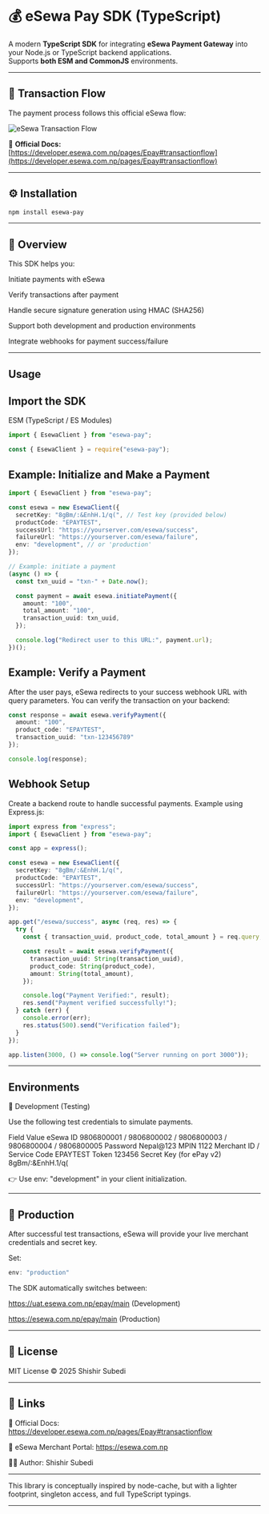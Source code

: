 # 💰 eSewa Pay SDK (TypeScript)

A modern **TypeScript SDK** for integrating **eSewa Payment Gateway** into your Node.js or TypeScript backend applications.  
Supports **both ESM and CommonJS** environments.

---

## 📸 Transaction Flow

The payment process follows this official eSewa flow:

![eSewa Transaction Flow](https://cdn.esewa.com.np/merchant/devdocs/images/system_interaction-02.jpg)

🔗 **Official Docs:** [https://developer.esewa.com.np/pages/Epay#transactionflow](https://developer.esewa.com.np/pages/Epay#transactionflow)

---

## ⚙️ Installation

```bash
npm install esewa-pay
```

--- 
## 🧠 Overview

This SDK helps you:

Initiate payments with eSewa

Verify transactions after payment

Handle secure signature generation using HMAC (SHA256)

Support both development and production environments

Integrate webhooks for payment success/failure

---

## Usage
## Import the SDK

ESM (TypeScript / ES Modules)

```ts
import { EsewaClient } from "esewa-pay";
```

```ts
const { EsewaClient } = require("esewa-pay");
```

## Example: Initialize and Make a Payment
```ts
import { EsewaClient } from "esewa-pay";

const esewa = new EsewaClient({
  secretKey: "8gBm/:&EnhH.1/q(", // Test key (provided below)
  productCode: "EPAYTEST",
  successUrl: "https://yourserver.com/esewa/success",
  failureUrl: "https://yourserver.com/esewa/failure",
  env: "development", // or 'production'
});

// Example: initiate a payment
(async () => {
  const txn_uuid = "txn-" + Date.now();

  const payment = await esewa.initiatePayment({
    amount: "100",
    total_amount: "100",
    transaction_uuid: txn_uuid,
  });

  console.log("Redirect user to this URL:", payment.url);
})();
```

## Example: Verify a Payment
After the user pays, eSewa redirects to your success webhook URL with query parameters.
You can verify the transaction on your backend:

```ts
const response = await esewa.verifyPayment({
  amount: "100",
  product_code: "EPAYTEST",
  transaction_uuid: "txn-123456789"
});

console.log(response);
```

## Webhook Setup
Create a backend route to handle successful payments.
Example using Express.js:

```ts
import express from "express";
import { EsewaClient } from "esewa-pay";

const app = express();

const esewa = new EsewaClient({
  secretKey: "8gBm/:&EnhH.1/q(",
  productCode: "EPAYTEST",
  successUrl: "https://yourserver.com/esewa/success",
  failureUrl: "https://yourserver.com/esewa/failure",
  env: "development",
});

app.get("/esewa/success", async (req, res) => {
  try {
    const { transaction_uuid, product_code, total_amount } = req.query;

    const result = await esewa.verifyPayment({
      transaction_uuid: String(transaction_uuid),
      product_code: String(product_code),
      amount: String(total_amount),
    });

    console.log("Payment Verified:", result);
    res.send("Payment verified successfully!");
  } catch (err) {
    console.error(err);
    res.status(500).send("Verification failed");
  }
});

app.listen(3000, () => console.log("Server running on port 3000"));
```

---

## Environments
🧪 Development (Testing)

Use the following test credentials to simulate payments.

Field	Value
eSewa ID	9806800001 / 9806800002 / 9806800003 / 9806800004 / 9806800005
Password	Nepal@123
MPIN	1122
Merchant ID / Service Code	EPAYTEST
Token	123456
Secret Key (for ePay v2)	8gBm/:&EnhH.1/q(

👉 Use env: "development" in your client initialization.

---
## 💼 Production
After successful test transactions, eSewa will provide your live merchant credentials and secret key.

Set:
```ts
env: "production"
```

The SDK automatically switches between:

https://uat.esewa.com.np/epay/main (Development)

https://esewa.com.np/epay/main (Production)

---
## 📄 License

MIT License
 © 2025 Shishir Subedi

---
## 🧭 Links

🔗 Official Docs: https://developer.esewa.com.np/pages/Epay#transactionflow

💬 eSewa Merchant Portal: https://esewa.com.np

🧑‍💻 Author: Shishir Subedi

---

This library is conceptually inspired by node-cache, but with a lighter footprint, singleton access, and full TypeScript typings.

---
